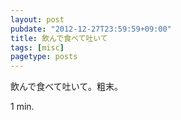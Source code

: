 ```yaml
---
layout: post
pubdate: "2012-12-27T23:59:59+09:00"
title: 飲んで食べて吐いて
tags: [misc]
pagetype: posts
---
```

飲んで食べて吐いて。粗末。

1 min.
